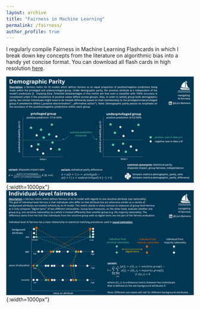 ```yaml
---
layout: archive
title: "Fairness in Machine Learning"
permalink: /fairness/
author_profile: true
---
```


I regularly compile Fairness in Machine Learning Flashcards in which I break down key concepts from the literature on algorithmic bias into a handy yet concise format. You can download all flash cards in high resolution [here](https://github.com/Lion-Be/Lion-Be.github.io/blob/master/files/fairness_flashcards.zip). 

![](/images/FMLcard_parity.png){:width=1000px"}
![](/images/FMLcard_individual.png){:width=1000px"}
